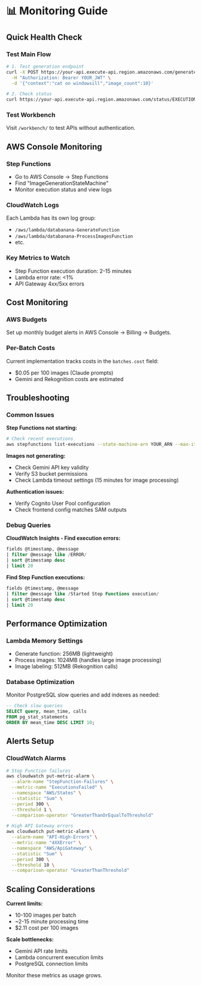 # 📊 Monitoring Guide

## Quick Health Check

### Test Main Flow
```bash
# 1. Test generation endpoint
curl -X POST https://your-api.execute-api.region.amazonaws.com/generate \
  -H "Authorization: Bearer YOUR_JWT" \
  -d '{"context":"cat on windowsill","image_count":10}'

# 2. Check status
curl https://your-api.execute-api.region.amazonaws.com/status/EXECUTION_ID
```

### Test Workbench
Visit `/workbench/` to test APIs without authentication.

## AWS Console Monitoring

### Step Functions
- Go to AWS Console → Step Functions
- Find "ImageGenerationStateMachine"
- Monitor execution status and view logs

### CloudWatch Logs
Each Lambda has its own log group:
- `/aws/lambda/databanana-GenerateFunction`
- `/aws/lambda/databanana-ProcessImagesFunction`
- etc.

### Key Metrics to Watch
- Step Function execution duration: 2-15 minutes
- Lambda error rate: <1%
- API Gateway 4xx/5xx errors

## Cost Monitoring

### AWS Budgets
Set up monthly budget alerts in AWS Console → Billing → Budgets.

### Per-Batch Costs
Current implementation tracks costs in the `batches.cost` field:
- $0.05 per 100 images (Claude prompts)
- Gemini and Rekognition costs are estimated

## Troubleshooting

### Common Issues

**Step Functions not starting:**
```bash
# Check recent executions
aws stepfunctions list-executions --state-machine-arn YOUR_ARN --max-items 5
```

**Images not generating:**
- Check Gemini API key validity
- Verify S3 bucket permissions
- Check Lambda timeout settings (15 minutes for image processing)

**Authentication issues:**
- Verify Cognito User Pool configuration
- Check frontend config matches SAM outputs

### Debug Queries

**CloudWatch Insights - Find execution errors:**
```sql
fields @timestamp, @message
| filter @message like /ERROR/
| sort @timestamp desc
| limit 20
```

**Find Step Function executions:**
```sql
fields @timestamp, @message
| filter @message like /Started Step Functions execution/
| sort @timestamp desc
| limit 20
```

## Performance Optimization

### Lambda Memory Settings
- Generate function: 256MB (lightweight)
- Process images: 1024MB (handles large image processing)
- Image labeling: 512MB (Rekognition calls)

### Database Optimization
Monitor PostgreSQL slow queries and add indexes as needed:
```sql
-- Check slow queries
SELECT query, mean_time, calls 
FROM pg_stat_statements 
ORDER BY mean_time DESC LIMIT 10;
```

## Alerts Setup

### CloudWatch Alarms
```bash
# Step Function failures
aws cloudwatch put-metric-alarm \
  --alarm-name "StepFunction-Failures" \
  --metric-name "ExecutionsFailed" \
  --namespace "AWS/States" \
  --statistic "Sum" \
  --period 300 \
  --threshold 1 \
  --comparison-operator "GreaterThanOrEqualToThreshold"

# High API Gateway errors
aws cloudwatch put-metric-alarm \
  --alarm-name "API-High-Errors" \
  --metric-name "4XXError" \
  --namespace "AWS/ApiGateway" \
  --statistic "Sum" \
  --period 300 \
  --threshold 10 \
  --comparison-operator "GreaterThanThreshold"
```

## Scaling Considerations

**Current limits:**
- 10-100 images per batch
- ~2-15 minute processing time
- $2.11 cost per 100 images

**Scale bottlenecks:**
- Gemini API rate limits
- Lambda concurrent execution limits
- PostgreSQL connection limits

Monitor these metrics as usage grows.